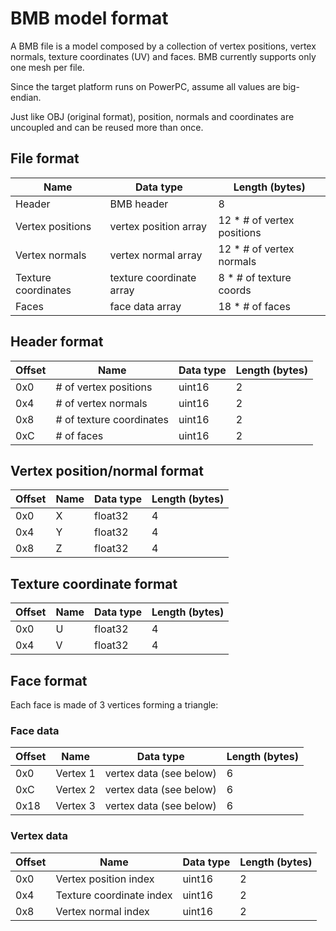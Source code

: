 # BMB model format

A BMB file is a model composed by a collection of vertex positions, vertex normals, texture coordinates (UV) and faces. BMB currently supports only one mesh per file.

Since the target platform runs on PowerPC, assume all values are big-endian.

Just like OBJ (original format), position, normals and coordinates are uncoupled and can be reused more than once.

## File format

| Name | Data type | Length (bytes) |
|------|-----------|----------------|
| Header | BMB header | 8 |
| Vertex positions | vertex position array | 12 * # of vertex positions |
| Vertex normals | vertex normal array | 12 * # of vertex normals |
| Texture coordinates | texture coordinate array | 8 * # of texture coords |
| Faces | face data array | 18 * # of faces

## Header format

| Offset | Name | Data type | Length (bytes) |
|--------|------|-----------|----------------|
| 0x0 | # of vertex positions | uint16 | 2 |
| 0x4 | # of vertex normals | uint16 | 2 |
| 0x8 | # of texture coordinates | uint16 | 2 |
| 0xC | # of faces | uint16 | 2 |

## Vertex position/normal format

| Offset | Name | Data type | Length (bytes) |
|--------|------|-----------|----------------|
| 0x0 | X | float32 | 4 |
| 0x4 | Y | float32 | 4 |
| 0x8 | Z | float32 | 4 |

## Texture coordinate format

| Offset | Name | Data type | Length (bytes) |
|--------|------|-----------|----------------|
| 0x0 | U | float32 | 4 |
| 0x4 | V | float32 | 4 |

## Face format

Each face is made of 3 vertices forming a triangle:

### Face data

| Offset | Name | Data type | Length (bytes) |
|--------|------|-----------|----------------|
| 0x0 | Vertex 1 | vertex data (see below) | 6 |
| 0xC | Vertex 2 | vertex data (see below) | 6 |
| 0x18 | Vertex 3 | vertex data (see below) | 6 |

### Vertex data

| Offset | Name | Data type | Length (bytes) |
|--------|------|-----------|----------------|
| 0x0 | Vertex position index | uint16 | 2 |
| 0x4 | Texture coordinate index | uint16 | 2 |
| 0x8 | Vertex normal index | uint16 | 2 |